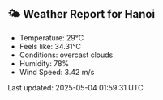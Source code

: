 <!-- WEATHER-START -->
## 🌤 Weather Report for Hanoi

- Temperature: 29°C
- Feels like: 34.31°C
- Conditions: overcast clouds
- Humidity: 78%
- Wind Speed: 3.42 m/s

Last updated: 2025-05-04 01:59:31 UTC
<!-- WEATHER-END -->
